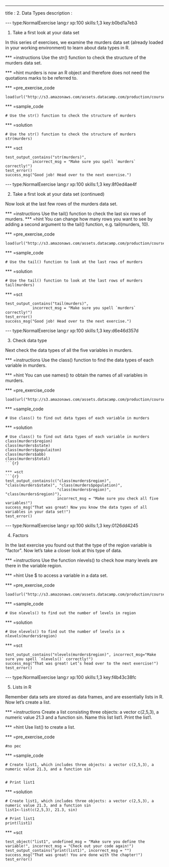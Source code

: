 ---
title       : 2. Data Types
description :


--- type:NormalExercise lang:r xp:100 skills:1,3 key:b0bd1a7eb3

1. Take a first look at your data set

In this series of exercises, we examine the murders data set (already loaded in your working environment) to learn about data types in R.

*** =instructions Use the str() function to check the structure of the murders data set.

*** =hint murders is now an R object and therefore does not need the quotations marks to be referred to.

*** =pre_exercise_code
```{r}
load(url("http://s3.amazonaws.com/assets.datacamp.com/production/course_3073/datasets/murders.rda"))
```
*** =sample_code
```{r
# Use the str() function to check the structure of murders
```
*** =solution
```{r}
# Use the str() function to check the structure of murders
str(murders)
```
*** =sct
```{r}
test_output_contains("str(murders)",
            incorrect_msg = "Make sure you spell `murders` correctly!")
test_error()
success_msg("Good job! Head over to the next exercise.")
```

--- type:NormalExercise lang:r xp:100 skills:1,3 key:8f0ed4ae4f

2. Take a first look at your data set (continued)

Now look at the last few rows of the murders data set.

*** =instructions
Use the tail() function to check the last six rows of murders.
*** =hint
You can change how many rows you want to see by adding a second argument to the tail() function, e.g. tail(murders, 10).

*** =pre_exercise_code
```{r}
load(url("http://s3.amazonaws.com/assets.datacamp.com/production/course_3073/datasets/murders.rda"))
```
*** =sample_code
```{r}
# Use the tail() function to look at the last rows of murders
```
*** =solution
```{r}
# Use the tail() function to look at the last rows of murders
tail(murders)
```
*** =sct
```{r}
test_output_contains("tail(murders)",
            incorrect_msg = "Make sure you spell `murders` correctly!")
test_error()
success_msg("Good job! Head over to the next exercise.")
```
--- type:NormalExercise lang:r xp:100 skills:1,3 key:d6e46d357d

3. Check data type

Next check the data types of all the five variables in murders.

*** =instructions Use the class() function to find the data types of each variable in murders.

*** =hint You can use names() to obtain the names of all variables in murders.

*** =pre_exercise_code
```{r}
load(url("http://s3.amazonaws.com/assets.datacamp.com/production/course_3073/datasets/murders.rda"))
```
*** =sample_code
```{r}
# Use class() to find out data types of each variable in murders
```
*** =solution
```{r}
# Use class() to find out data types of each variable in murders
class(murders$region)
class(murders$state)
class(murders$populaiton)
class(murders$abb)
class(murders$total)
```{r}

*** =sct
```{r}
test_output_contains(c("class(murders$region)", "class(murders$state)", "class(murders$population)",
                       "class(murders$region)", "class(murders$region)"),
                       incorrect_msg = "Make sure you check all five variables!")
success_msg("That was great! Now you know the data types of all variables in your data set!")  
test_error()
```

--- type:NormalExercise lang:r xp:100 skills:1,3 key:0126dd4245

4. Factors

In the last exercise you found out that the type of the region variable is "factor". Now let’s take a closer look at this type of data.

*** =instructions Use the function nlevels() to check how many levels are there in the variable region.

*** =hint Use $ to access a variable in a data set.

*** =pre_exercise_code
```{r}
load(url("http://s3.amazonaws.com/assets.datacamp.com/production/course_3073/datasets/murders.rda"))
```

*** =sample_code
```{r}
# Use nlevels() to find out the number of levels in region
```
*** =solution
```{r}
# Use nlevels() to find out the number of levels in x
nlevels(murders$region)
```
*** =sct
```{r}
test_output_contains("nlevels(murders$region)", incorrect_msg="Make sure you spell `nlevels()` correctly!")
success_msg("That was great! Let’s head over to the next exercise!")  
test_error()
```
--- type:NormalExercise lang:r xp:100 skills:1,3 key:f4b43c38fc

5. Lists in R

Remember data sets are stored as data frames, and are essentially lists in R. Now let’s create a list.

*** =instructions Create a list consisting three objects: a vector c(2,5,3), a numeric value $21.3$ and a function sin. Name this list list1. Print the list1.

*** =hint Use list() to create a list.

*** =pre_exercise_code
```{r}
#no pec
```
*** =sample_code
```{r}
# Create list1, which includes three objects: a vector c(2,5,3), a numeric value 21.3, and a function sin


# Print list1
```
*** =solution
```{r}
# Create list1, which includes three objects: a vector c(2,5,3), a numeric value 21.3, and a function sin
list1<-list(c(2,5,3), 21.3, sin)

# Print list1
print(list1)
```
*** =sct
```{r}
test_object("list1", undefined_msg = "Make sure you define the variable!", incorrect_msg = "Check out your code again!")
test_output_contains("print(list1)", incorrect_msg = "")
success_msg("That was great! You are done with the chapter!")  
test_error()
```